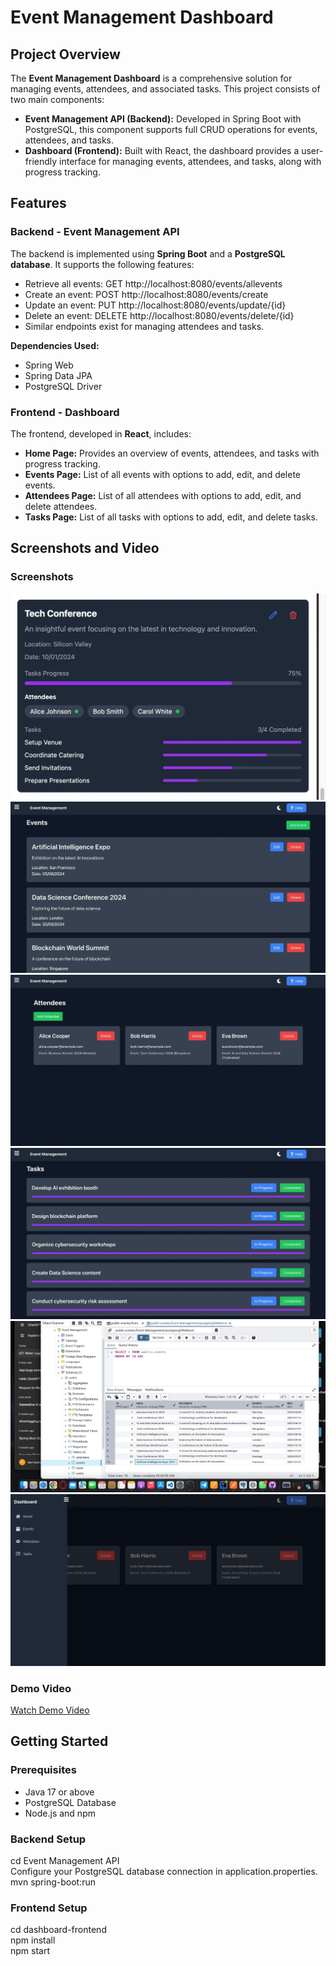 <!DOCTYPE html>
<html lang="en">
<head>
</head>
<body>
    <div class="container">
        <h1>Event Management Dashboard</h1>

 <div class="section">
            <h2>Project Overview</h2>
            <p>
                The <strong>Event Management Dashboard</strong> is a comprehensive solution for managing events, attendees, and associated tasks. This project consists of two main components:
            </p>
            <ul>
                <li><strong>Event Management API (Backend):</strong> Developed in Spring Boot with PostgreSQL, this component supports full CRUD operations for events, attendees, and tasks.</li>
                <li><strong>Dashboard (Frontend):</strong> Built with React, the dashboard provides a user-friendly interface for managing events, attendees, and tasks, along with progress tracking.</li>
            </ul>
        </div>

 <div class="section">
            <h2>Features</h2>
            <h3>Backend - Event Management API</h3>
            <p>The backend is implemented using <strong>Spring Boot</strong> and a <strong>PostgreSQL database</strong>. It supports the following features:</p>
            <ul>
                <li>Retrieve all events: <span class="code-block">GET http://localhost:8080/events/allevents</span></li>
                <li>Create an event: <span class="code-block">POST http://localhost:8080/events/create</span></li>
                <li>Update an event: <span class="code-block">PUT http://localhost:8080/events/update/{id}</span></li>
                <li>Delete an event: <span class="code-block">DELETE http://localhost:8080/events/delete/{id}</span></li>
                <li>Similar endpoints exist for managing attendees and tasks.</li>
            </ul>
            <p><strong>Dependencies Used:</strong></p>
            <ul>
                <li>Spring Web</li>
                <li>Spring Data JPA</li>
                <li>PostgreSQL Driver</li>
            </ul>

 <h3>Frontend - Dashboard</h3>
            <p>The frontend, developed in <strong>React</strong>, includes:</p>
            <ul>
                <li><strong>Home Page:</strong> Provides an overview of events, attendees, and tasks with progress tracking.</li>
                <li><strong>Events Page:</strong> List of all events with options to add, edit, and delete events.</li>
                <li><strong>Attendees Page:</strong> List of all attendees with options to add, edit, and delete attendees.</li>
                <li><strong>Tasks Page:</strong> List of all tasks with options to add, edit, and delete tasks.</li>
            </ul>
        </div>

 <div class="section">
            <h2>Screenshots and Video</h2>
            <h3>Screenshots</h3>
            <div class="screenshot">
                <img src="https://github.com/Ravikumara666/Event-Management-Dashboard/blob/main/Screenshot2024-12-23at2.23.07P.jpeg?raw=true" alt="EventCard">
                <img src="https://github.com/Ravikumara666/Event-Management-Dashboard/blob/main/Screenshot2024-12-23at9.34.43P.jpeg?raw=true" alt="Events Page">
                <img src="https://github.com/Ravikumara666/Event-Management-Dashboard/blob/main/Screenshot2024-12-23at9.34.50P.jpeg?raw=true" alt="Attendee Page">
                <img src="https://github.com/Ravikumara666/Event-Management-Dashboard/blob/main/Screenshot2024-12-23at9.35.03P.jpeg?raw=true" alt="Tasks Page">
                <img src="https://github.com/Ravikumara666/Event-Management-Dashboard/blob/main/Screenshot2024-12-23at10.12.46P.jpeg?raw=true" alt="Postgres DB">
                <img src="https://github.com/Ravikumara666/Event-Management-Dashboard/blob/main/Screenshot2024-12-23at9.34.57P.jpeg?raw=true" alt="dashboard">
            </div>
            <h3>Demo Video</h3>
            <p><a class="btn" href="https://drive.google.com/file/d/1CV9FxhOlHRF_g3HxikweKN6x2zxs8yfd/view?usp=sharing" target="_blank">Watch Demo Video</a></p>
        </div>

 <div class="section">
            <h2>Getting Started</h2>
            <h3>Prerequisites</h3>
            <ul>
                <li>Java 17 or above</li>
                <li>PostgreSQL Database</li>
                <li>Node.js and npm</li>
            </ul>
            <h3>Backend Setup</h3>
            <div class="code-block">
                cd Event Management API<br>
                Configure your PostgreSQL database connection in application.properties.<br>
                mvn spring-boot:run
            </div>
            <h3>Frontend Setup</h3>
            <div class="code-block">
                cd dashboard-frontend<br>
                npm install<br>
                npm start
            </div>
        </div>
    </div>
</body>
</html>
